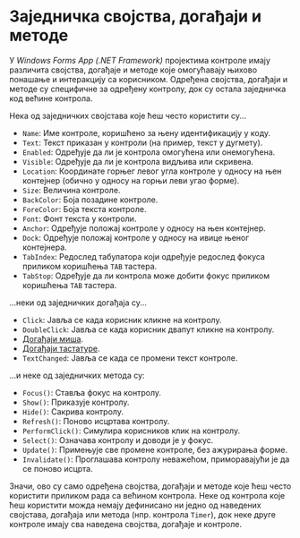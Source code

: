# Заједничка својства, догађаји и методе

У *Windows Forms App (.NET Framework)* пројектима контроле имају различита
својства, догађаје и методе које омогућавају њихово понашање и интеракцију са
корисником. Одређена својства, догађаји и методе су специфичне за одређену
контролу, док су остала заједничка код већине контрола.

Нека од заједничких својстава које ћеш често користити су...

* `Name`: Име контроле, коришћено за њену идентификацију у коду.
* `Text`: Текст приказан у контроли (на пример, текст у дугмету).
* `Enabled`: Одређује да ли је контрола омогућена или онемогућена.
* `Visible`: Одређује да ли је контрола видљива или скривена.
* `Location`: Координате горњег левог угла контроле у односу на њен контејнер
(обично у односу на горњи леви угао форме).
* `Size`: Величина контроле.
* `BackColor`: Боја позадине контроле.
* `ForeColor`: Боја текста контроле.
* `Font`: Фонт текста у контроли.
* `Anchor`: Одређује положај контроле у односу на њен контејнер.
* `Dock`: Одређује положај контроле у односу на ивице њеног контејнера.
* `TabIndex`: Редослед табулатора који одређује редослед фокуса приликом
коришћења `TAB` тастера.
* `TabStop`: Одређује да ли контрола може добити фокус приликом коришћења `TAB`
тастера.

...неки од заједничких догађаја су...

* `Click`: Јавља се када корисник кликне на контролу.
* `DoubleClick`: Јавља се када корисник двапут кликне на контролу.
* [Догађаји миша](./dogadjaji_misa.md).
* [Догађаји тастатуре](./dogadjaji_tastature.md).
* `TextChanged`: Јавља се када се промени текст контроле.

...и неке од заједничких метода су:

* `Focus()`: Ставља фокус на контролу.
* `Show()`: Приказује контролу.
* `Hide()`: Сакрива контролу.
* `Refresh()`: Поново исцртава контролу.
* `PerformClick()`: Симулира корисников клик на контролу.
* `Select()`: Означава контролу и доводи је у фокус.
* `Update()`: Примењује све промене контроле, без ажурирања форме.
* `Invalidate()`: Проглашава контролу неважећом, приморавајући је да се поново
исцрта.

Значи, ово су само одређена својства, догађаји и методе које ћеш често
користити приликом рада са већином контрола. Неке од контрола које ћеш
користити можда немају дефинисано ни једно од наведених својстава,
догађаја или метода (нпр. контрола `Timer`), док неке друге контроле имају сва
наведена својства, догађаје и контроле.
